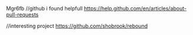 Mgr6fb
//github i found helpfull
https://help.github.com/en/articles/about-pull-requests

//interesting project
https://github.com/shobrook/rebound